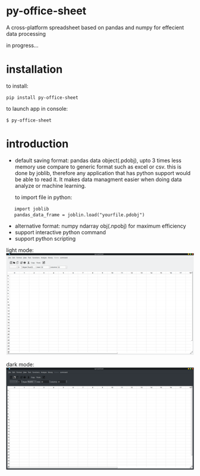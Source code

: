 # py-office-sheet
A cross-platform spreadsheet based on pandas and numpy for effecient data processing

in progress...
# installation
to install:
```
pip install py-office-sheet
```
to launch app in console:
```
$ py-office-sheet
```
# introduction
- default saving format: pandas data object(.pdobj), upto 3 times less memory use compare to generic format such as excel or csv. this is done by joblib, therefore any application that has python support would be able to read it. It makes data managment easier when doing data analyze or machine learning.

    to import file in python:
```
   import joblib
   pandas_data_frame = joblin.load("yourfile.pdobj")
```

- alternative format: numpy ndarray obj(.npobj) for maximum efficiency
- support interactive python command
- support python scripting

light mode:
![alt text](https://raw.githubusercontent.com/YC-Lammy/np_spreadsheet/main/doc/Screenshot_20210609_111555.png)


dark mode:
![alt text](https://raw.githubusercontent.com/YC-Lammy/np_spreadsheet/main/doc/Screenshot_20210608_145022.png)
